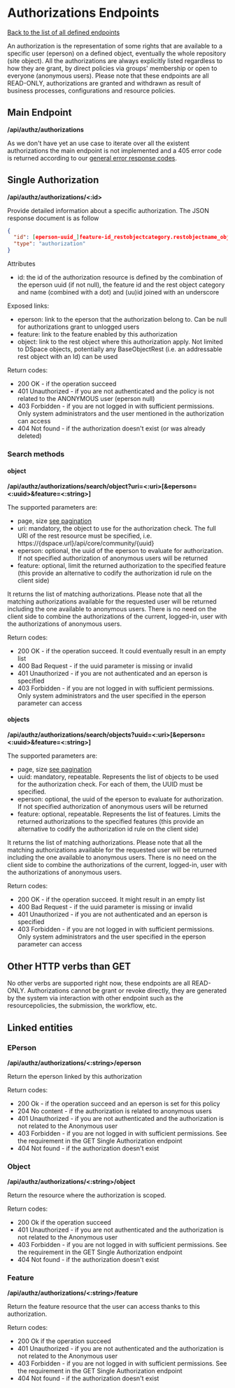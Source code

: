 # Authorizations Endpoints
[Back to the list of all defined endpoints](endpoints.md)

An authorization is the representation of some rights that are available to a specific user (eperson) on a defined object, eventually the whole repository (site object).
All the authorizations are always explicitly listed regardless to how they are grant, by direct policies via groups' membership or open to everyone (anonymous users).
Please note that these endpoints are all READ-ONLY, authorizations are granted and withdrawn as result of business processes, configurations and resource policies.

## Main Endpoint
**/api/authz/authorizations**

As we don't have yet an use case to iterate over all the existent authorizations the main endpoint is not implemented and a 405 error code is returned according to our [general error response codes](README.md#Error-codes).

## Single Authorization
**/api/authz/authorizations/<:id>**

Provide detailed information about a specific authorization. The JSON response document is as follow

```json
{
  "id": [eperson-uuid_]feature-id_restobjectcategory.restobjectname_object-id,
  "type": "authorization"
}
```

Attributes
* id: the id of the authorization resource is defined by the combination of the eperson uuid (if not null), the feature id and the rest object category and name (combined with a dot) and (uu)id joined with an underscore 

Exposed links:
* eperson: link to the eperson that the authorization belong to. Can be null for authorizations grant to unlogged users
* feature: link to the feature enabled by this authorization
* object: link to the rest object where this authorization apply. Not limited to DSpace objects, potentially any BaseObjectRest (i.e. an addressable rest object with an Id) can be used

Return codes:
* 200 OK - if the operation succeed
* 401 Unauthorized - if you are not authenticated and the policy is not related to the ANONYMOUS user (eperson null)
* 403 Forbidden - if you are not logged in with sufficient permissions. Only system administrators and the user mentioned in the authorization can access
* 404 Not found - if the authorization doesn't exist (or was already deleted)

### Search methods
#### object
**/api/authz/authorizations/search/object?uri=<:uri>[&eperson=<:uuid>&feature=<:string>]**

The supported parameters are:
* page, size [see pagination](README.md#Pagination)
* uri: mandatory, the object to use for the authorization check. The full URI of the rest resource must be specified, i.e. https://{dspace.url}/api/core/community/{uuid}
* eperson: optional, the uuid of the eperson to evaluate for authorization. If not specified authorization of anonymous users will be returned
* feature: optional, limit the returned authorization to the specified feature (this provide an alternative to codify the authorization id rule on the client side)

It returns the list of matching authorizations. Please note that all the matching authorizations available for the requested user will be returned including the one available to anonymous users. There is no need on the client side to combine the authorizations of the current, logged-in, user with the authorizations of anonymous users. 

Return codes:
* 200 OK - if the operation succeed. It could eventually result in an empty list
* 400 Bad Request - if the uuid parameter is missing or invalid
* 401 Unauthorized - if you are not authenticated and an eperson is specified
* 403 Forbidden - if you are not logged in with sufficient permissions. Only system administrators and the user specified in the eperson parameter can access

#### objects
**/api/authz/authorizations/search/objects?uuid=<:uri>[&eperson=<:uuid>&feature=<:string>]**

The supported parameters are:
* page, size [see pagination](README.md#Pagination)
* uuid: mandatory, repeatable. Represents the list of objects to be used for the authorization check. For each of them, the UUID must be specified.
* eperson: optional, the uuid of the eperson to evaluate for authorization. If not specified authorization of anonymous users will be returned
* feature: optional, repeatable. Represents the list of features. Limits the returned authorizations to the specified features (this provide an alternative to codify the authorization id rule on the client side)

It returns the list of matching authorizations. Please note that all the matching authorizations available for the requested user will be returned including the one available to anonymous users. There is no need on the client side to combine the authorizations of the current, logged-in, user with the authorizations of anonymous users. 

Return codes:
* 200 OK - if the operation succeed. It might result in an empty list
* 400 Bad Request - if the uuid parameter is missing or invalid
* 401 Unauthorized - if you are not authenticated and an eperson is specified
* 403 Forbidden - if you are not logged in with sufficient permissions. Only system administrators and the user specified in the eperson parameter can access

## Other HTTP verbs than GET
No other verbs are supported right now, these endpoints are all READ-ONLY. Authorizations cannot be grant or revoke directly, they are generated by the system via interaction with other endpoint such as the resourcepolicies, the submission, the workflow, etc.

## Linked entities
### EPerson
**/api/authz/authorizations/<:string>/eperson**

Return the eperson linked by this authorization

Return codes:
* 200 Ok - if the operation succeed and an eperson is set for this policy
* 204 No content - if the authorization is related to anonymous users
* 401 Unauthorized - if you are not authenticated and the authorization is not related to the Anonymous user
* 403 Forbidden - if you are not logged in with sufficient permissions. See the requirement in the GET Single Authorization endpoint
* 404 Not found - if the authorization doesn't exist

### Object
**/api/authz/authorizations/<:string>/object**

Return the resource where the authorization is scoped.

Return codes:
* 200 Ok if the operation succeed
* 401 Unauthorized - if you are not authenticated and the authorization is not related to the Anonymous user
* 403 Forbidden - if you are not logged in with sufficient permissions. See the requirement in the GET Single Authorization endpoint
* 404 Not found - if the authorization doesn't exist

### Feature
**/api/authz/authorizations/<:string>/feature**

Return the feature resource that the user can access thanks to this authorization.

Return codes:
* 200 Ok if the operation succeed
* 401 Unauthorized - if you are not authenticated and the authorization is not related to the Anonymous user
* 403 Forbidden - if you are not logged in with sufficient permissions. See the requirement in the GET Single Authorization endpoint
* 404 Not found - if the authorization doesn't exist
